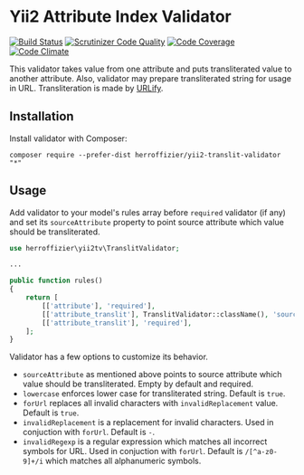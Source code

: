 Yii2 Attribute Index Validator
==============================

[![Build Status](https://travis-ci.org/herroffizier/yii2-translit-validator.svg?branch=master)](https://travis-ci.org/herroffizier/yii2-translit-validator) [![Scrutinizer Code Quality](https://scrutinizer-ci.com/g/herroffizier/yii2-translit-validator/badges/quality-score.png?b=master)](https://scrutinizer-ci.com/g/herroffizier/yii2-translit-validator/?branch=master) [![Code Coverage](https://scrutinizer-ci.com/g/herroffizier/yii2-translit-validator/badges/coverage.png?b=master)](https://scrutinizer-ci.com/g/herroffizier/yii2-translit-validator/?branch=master) [![Code Climate](https://codeclimate.com/github/herroffizier/yii2-translit-validator/badges/gpa.svg)](https://codeclimate.com/github/herroffizier/yii2-translit-validator)

This validator takes value from one attribute and puts transliterated value to another attribute. Also, validator may prepare transliterated string for usage in URL. Transliteration is made by [URLify](https://github.com/jbroadway/urlify).

Installation
------------

Install validator with Composer:

```
composer require --prefer-dist herroffizier/yii2-translit-validator "*"
```

Usage
-----

Add validator to your model's rules array before ```required``` validator (if any) and set its ```sourceAttribute``` property to
point source attribute which value should be transliterated.

```php
use herroffizier\yii2tv\TranslitValidator;

...

public function rules()
{
    return [
        [['attribute'], 'required'],
        [['attribute_translit'], TranslitValidator::className(), 'sourceAttribute' => 'attribute'],
        [['attribute_translit'], 'required'],
    ];
}
```

Validator has a few options to customize its behavior.

* ```sourceAttribute``` as mentioned above points to source attribute which value should be transliterated. Empty by default and required.
* ```lowercase``` enforces lower case for transliterated string. Default is ```true```.
* ```forUrl``` replaces all invalid characters with ```invalidReplacement``` value. Default is ```true```.
* ```invalidReplacement``` is a replacement for invalid characters. Used in conjuction with ```forUrl```. Default is ```-```.
* ```invalidRegexp``` is a regular expression which matches all incorrect symbols for URL. Used in conjuction with ```forUrl```. Default is ```/[^a-z0-9]+/i``` which matches all alphanumeric symbols.